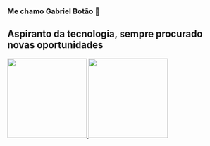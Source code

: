 ### Me chamo Gabriel Botão 👋
## Aspiranto da tecnologia, sempre procurado novas oportunidades
<div>
  <a href="https://github.com/lordefps">
  <img height="180em" src="https://github-readme-stats.vercel.app/api?username=lordefps&theme=dark&include_all_commits=true&count_private=true"/>
  <img height="180em" src="https://github-readme-stats.vercel.app/api/top-langs/?username=lordefps&hide=html&layout=compact&theme=dark&include_all_commits=true&count_private=true"/>
</div>


